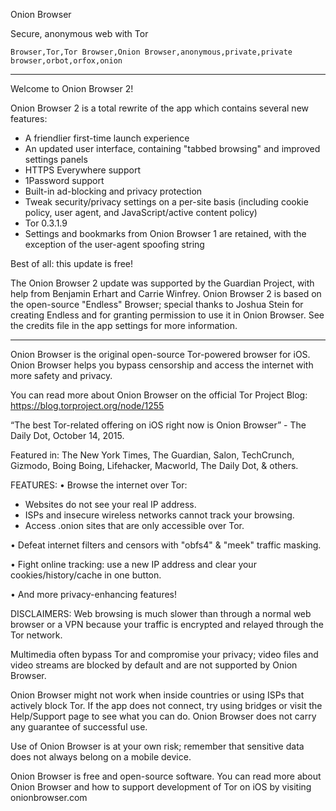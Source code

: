 Onion Browser

Secure, anonymous web with Tor

`Browser,Tor,Tor Browser,Onion Browser,anonymous,private,private browser,orbot,orfox,onion`

---

Welcome to Onion Browser 2!

Onion Browser 2 is a total rewrite of the app which contains several new features:

* A friendlier first-time launch experience
* An updated user interface, containing "tabbed browsing" and improved settings panels
* HTTPS Everywhere support
* 1Password support
* Built-in ad-blocking and privacy protection
* Tweak security/privacy settings on a per-site basis (including cookie policy, user agent, and JavaScript/active content policy)
* Tor 0.3.1.9
* Settings and bookmarks from Onion Browser 1 are retained, with the exception of the user-agent spoofing string

Best of all: this update is free!

The Onion Browser 2 update was supported by the Guardian Project, with help from Benjamin Erhart and Carrie Winfrey. Onion Browser 2 is based on the open-source "Endless" Browser; special thanks to Joshua Stein for creating Endless and for granting permission to use it in Onion Browser. See the credits file in the app settings for more information.

---

Onion Browser is the original open-source Tor-powered browser for iOS. Onion Browser helps you bypass censorship and access the internet with more safety and privacy.

You can read more about Onion Browser on the official Tor Project Blog: https://blog.torproject.org/node/1255

“The best Tor-related offering on iOS right now is Onion Browser” - The Daily Dot, October 14, 2015.

Featured in: The New York Times, The Guardian, Salon, TechCrunch, Gizmodo, Boing Boing, Lifehacker, Macworld, The Daily Dot, & others.

FEATURES:
• Browse the internet over Tor:
- Websites do not see your real IP address.
- ISPs and insecure wireless networks cannot track your browsing.
- Access .onion sites that are only accessible over Tor.

• Defeat internet filters and censors with "obfs4" & "meek" traffic masking.

• Fight online tracking: use a new IP address and clear your cookies/history/cache in one button.

• And more privacy-enhancing features!

DISCLAIMERS:
Web browsing is much slower than through a normal web browser or a VPN because your traffic is encrypted and relayed through the Tor network.

Multimedia often bypass Tor and compromise your privacy; video files and video streams are blocked by default and are not supported by Onion Browser.

Onion Browser might not work when inside countries or using ISPs that actively block Tor. If the app does not connect, try using bridges or visit the Help/Support page to see what you can do. Onion Browser does not carry any guarantee of successful use.

Use of Onion Browser is at your own risk; remember that sensitive data does not always belong on a mobile device.

Onion Browser is free and open-source software. You can read more about Onion Browser and how to support development of Tor on iOS by visiting onionbrowser.com
